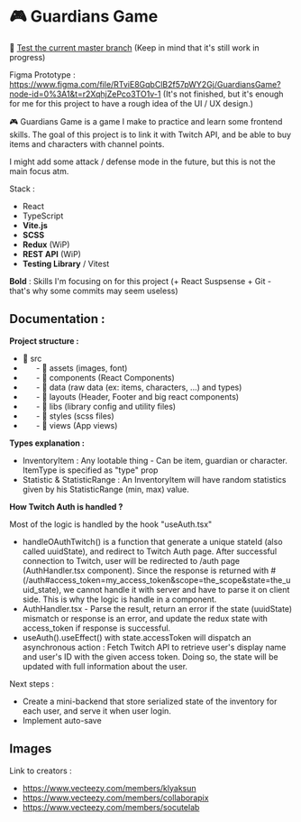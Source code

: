 # 🎮 Guardians Game

🔗 [Test the current master branch](https://guardian-game.vercel.app/)
(Keep in mind that it's still work in progress)

Figma Prototype : https://www.figma.com/file/RTviE8GqbClB2f57pWY2Gj/GuardiansGame?node-id=0%3A1&t=r2XqhjZePco3TO1v-1
(It's not finished, but it's enough for me for this project to have a rough idea of the UI / UX design.)

🎮 Guardians Game is a game I make to practice and learn some frontend skills.
The goal of this project is to link it with Twitch API, and be able to buy items and characters with channel points.

I might add some attack / defense mode in the future, but this is not the main focus atm.

Stack :

- React
- TypeScript
- **Vite.js**
- **SCSS**
- **Redux** (WiP)
- **REST API** (WiP)
- **Testing Library** / Vitest

**Bold** : Skills I'm focusing on for this project (+ React Suspsense + Git - that's why some commits may seem useless)

## Documentation :

**Project structure :**

- 📁 src
- &nbsp;&nbsp;&nbsp;&nbsp;&nbsp;&nbsp;- 📁 assets (images, font)
- &nbsp;&nbsp;&nbsp;&nbsp;&nbsp;&nbsp;- 📁 components (React Components)
- &nbsp;&nbsp;&nbsp;&nbsp;&nbsp;&nbsp;- 📁 data (raw data (ex: items, characters, ...) and types)
- &nbsp;&nbsp;&nbsp;&nbsp;&nbsp;&nbsp;- 📁 layouts (Header, Footer and big react components)
- &nbsp;&nbsp;&nbsp;&nbsp;&nbsp;&nbsp;- 📁 libs (library config and utility files)
- &nbsp;&nbsp;&nbsp;&nbsp;&nbsp;&nbsp;- 📁 styles (scss files)
- &nbsp;&nbsp;&nbsp;&nbsp;&nbsp;&nbsp;- 📁 views (App views)

**Types explanation :**

- InventoryItem : Any lootable thing - Can be item, guardian or character. ItemType is specified as "type" prop
- Statistic & StatisticRange : An InventoryItem will have random statistics given by his StatisticRange (min, max) value.

**How Twitch Auth is handled ?**

Most of the logic is handled by the hook "useAuth.tsx"

- handleOAuthTwitch() is a function that generate a unique stateId (also called uuidState), and redirect to Twitch Auth page. After successful connection to Twitch, user will be redirected to /auth page (AuthHandler.tsx component). Since the response is returned with # (/auth#access_token=my_access_token&scope=the_scope&state=the_uuid_state), we cannot handle it with server and have to parse it on client side. This is why the logic is handle in a component.
- AuthHandler.tsx - Parse the result, return an error if the state (uuidState) mismatch or response is an error, and update the redux state with access_token if response is successful.
- useAuth().useEffect() with state.accessToken will dispatch an asynchronous action : Fetch Twitch API to retrieve user's display name and user's ID with the given access token. Doing so, the state will be updated with full information about the user.

Next steps :

- Create a mini-backend that store serialized state of the inventory for each user, and serve it when user login.
- Implement auto-save

## Images

Link to creators :

- https://www.vecteezy.com/members/klyaksun
- https://www.vecteezy.com/members/collaborapix
- https://www.vecteezy.com/members/socutelab
